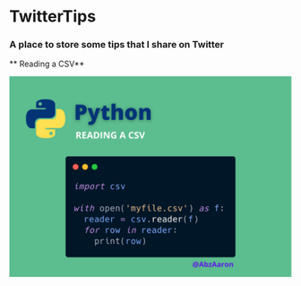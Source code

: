 # TwitterTips
### A place to store some tips that I share on Twitter

** Reading a CSV**

![](Read_CSV.png)
